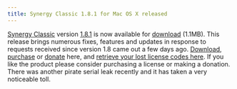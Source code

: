 ```yaml
---
title: Synergy Classic 1.8.1 for Mac OS X released
---
```


[Synergy Classic](http://www.wincent.com/a/products/synergy-classic/) version [1.8.1](http://www.wincent.com/a/products/synergy-classic/history/#1.8.1) is now available for [download](http://www.wincent.com/download.php?item=Synergy.dmg) (1.1MB). This release brings numerous fixes, features and updates in response to requests received since version 1.8 came out a few days ago. [Download](http://www.wincent.com/download.php?item=Synergy.dmg), [purchase](https://secure.wincent.com/a/products/synergy-classic/purchase/) or [donate](https://secure.wincent.com/a/products/synergy-classic/donate/) here, and [retrieve your lost license codes here](https://secure.wincent.com/a/support/registration/). If you like the product please consider purchasing a license or making a donation. There was another pirate serial leak recently and it has taken a very noticeable toll.
